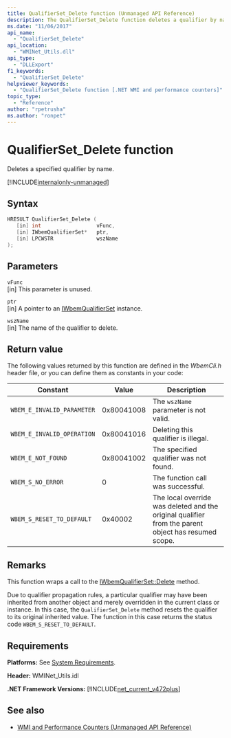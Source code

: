 ```yaml
---
title: QualifierSet_Delete function (Unmanaged API Reference)
description: The QualifierSet_Delete function deletes a qualifier by name.
ms.date: "11/06/2017"
api_name: 
  - "QualifierSet_Delete"
api_location: 
  - "WMINet_Utils.dll"
api_type: 
  - "DLLExport"
f1_keywords: 
  - "QualifierSet_Delete"
helpviewer_keywords: 
  - "QualifierSet_Delete function [.NET WMI and performance counters]"
topic_type: 
  - "Reference"
author: "rpetrusha"
ms.author: "ronpet"
---
```

# QualifierSet_Delete function
Deletes a specified qualifier by name.  

[!INCLUDE[internalonly-unmanaged](../../../../includes/internalonly-unmanaged.md)]
  
## Syntax  
  
```cpp  
HRESULT QualifierSet_Delete (
   [in] int                  vFunc, 
   [in] IWbemQualifierSet*   ptr, 
   [in] LPCWSTR              wszName
); 
```  

## Parameters

`vFunc`  
[in] This parameter is unused.

`ptr`   
[in] A pointer to an [IWbemQualifierSet](/windows/desktop/api/wbemcli/nn-wbemcli-iwbemqualifierset) instance.

`wszName`   
[in] The name of the qualifier to delete.

## Return value

The following values returned by this function are defined in the *WbemCli.h* header file, or you can define them as constants in your code:

|Constant  |Value  |Description  |
|---------|---------|---------|
|`WBEM_E_INVALID_PARAMETER` | 0x80041008 | The `wszName` parameter is not valid. |
|`WBEM_E_INVALID_OPERATION` | 0x80041016 | Deleting this qualifier is illegal. |
|`WBEM_E_NOT_FOUND` | 0x80041002 | The specified qualifier was not found. |
|`WBEM_S_NO_ERROR` | 0 | The function call was successful.  |
| `WBEM_S_RESET_TO_DEFAULT` | 0x40002 | The local override was deleted and the original qualifier from the parent object has resumed scope. |

## Remarks

This function wraps a call to the [IWbemQualifierSet::Delete](/windows/desktop/api/wbemcli/nf-wbemcli-iwbemqualifierset-delete) method.

Due to qualifier propagation rules, a particular qualifier may have been inherited from another object and merely overridden in the current class or instance. In this case, the `QualifierSet_Delete` method resets the qualifier to its original inherited value. The function in this case returns the status code `WBEM_S_RESET_TO_DEFAULT`.

## Requirements  
 **Platforms:** See [System Requirements](../../get-started/system-requirements.md).  
  
 **Header:** WMINet_Utils.idl  
  
 **.NET Framework Versions:** [!INCLUDE[net_current_v472plus](../../../../includes/net-current-v472plus.md)]  
  
## See also

- [WMI and Performance Counters (Unmanaged API Reference)](index.md)
